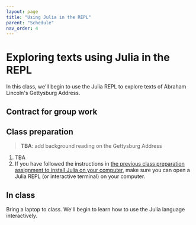 ```yaml
---
layout: page
title: "Using Julia in the REPL"
parent: "Schedule"
nav_order: 4
---
```


# Exploring texts using Julia in the REPL

In this class, we'll begin to use the Julia REPL to explore texts of Abraham Lincoln's Gettysburg Address.

## Contract for group work


## Class preparation

> **TBA**: add background reading on the Gettysburg Address

1. TBA
2. If you have followed the instructions in [the previous class preparation assignment to install Julia on your computer](../content+tech1/), make sure you can open a Julia REPL (or interactive terminal) on your computer.


## In class

Bring a laptop to class.  We'll begin to learn how to use the Julia language interactively.